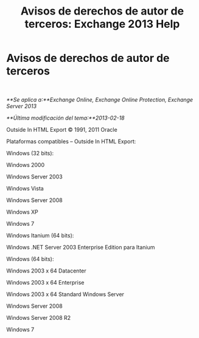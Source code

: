 ﻿---
title: 'Avisos de derechos de autor de terceros: Exchange 2013 Help'
TOCTitle: Avisos de derechos de autor de terceros
ms:assetid: e94f1244-acb8-4ddd-b54e-5cc37f903bbf
ms:mtpsurl: https://technet.microsoft.com/es-es/library/Dd351225(v=EXCHG.150)
ms:contentKeyID: 48268827
ms.date: 04/23/2018
mtps_version: v=EXCHG.150
ms.translationtype: HT
---

# Avisos de derechos de autor de terceros

 

_**Se aplica a:**Exchange Online, Exchange Online Protection, Exchange Server 2013_

_**Última modificación del tema:**2013-02-18_

Outside In HTML Export © 1991, 2011 Oracle

Plataformas compatibles – Outside In HTML Export:

Windows (32 bits):

Windows 2000

Windows Server 2003

Windows Vista

Windows Server 2008

Windows XP

Windows 7

Windows Itanium (64 bits):

Windows .NET Server 2003 Enterprise Edition para Itanium

Windows (64 bits):

Windows 2003 x 64 Datacenter

Windows 2003 x 64 Enterprise

Windows 2003 x 64 Standard Windows Server

Windows Server 2008

Windows Server 2008 R2

Windows 7

